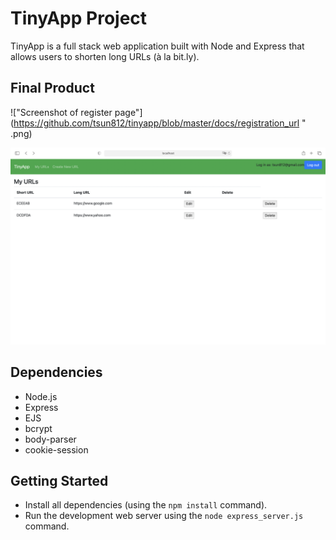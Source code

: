 # TinyApp Project

TinyApp is a full stack web application built with Node and Express that allows users to shorten long URLs (à la bit.ly).

## Final Product

!["Screenshot of register page"](https://github.com/tsun812/tinyapp/blob/master/docs/registration_url " .png)

!["Screenshot of peronal dashboard after login"](https://github.com/tsun812/tinyapp/blob/master/docs/dashboard.png)

## Dependencies

- Node.js
- Express
- EJS
- bcrypt
- body-parser
- cookie-session

## Getting Started

- Install all dependencies (using the `npm install` command).
- Run the development web server using the `node express_server.js` command.

